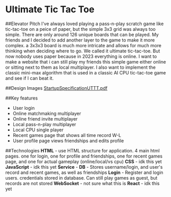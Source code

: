 # Ultimate Tic Tac Toe
##Elevator Pitch
I've always loved playing a pass-n-play scratch game like tic-tac-toe on a peice of paper, but the simple 3x3 grid was always too simple. There are only around 126 unique boards that can be played. My friends and I decided to add another layer to the game to make it more complex. a 3x3x3 board is much more intricate and allows for much more thinking when deciding where to go. We called it ultimate tic-tac-toe. But now nobody uses paper because in 2023 everything is online. I want to make a website that i can still play my friends this simple game either online or sitting next to them as local multiplayer. I also want to implement the classic mini-max algorithm that is used in a classic AI CPU tic-tac-toe game and see if I can beat it. 

##Design Images
[StartupSpecificationUTTT.pdf](https://github.com/AndrewTingey/CS260/files/12642078/StartupSpecificationUTTT.pdf)

##Key features
- User login
- Online matchmaking multiplayer
- Online friend invite multiplayer
- Local pass-n-play multiplayer
- Local CPU single player
- Recent games page that shows all time record W-L
- User profile page views friendships and edits profile

##Technologies
**HTML** - use HTML structure for application. 4 main html pages. one for login, one for profile and friendships, one for recent games page, and one for actual gameplay (online/local/vs cpu)
**CSS** - idk this yet
**JavaScript** - idk this yet
**Service** - 
**DB** - Stores username/login, and user's record and recent games, as well as friendships
**Login** - Register and login users. credentials stored in database. Can still play games as guest, but records are not stored
**WebSocket** - not sure what this is
**React** - idk this yet
